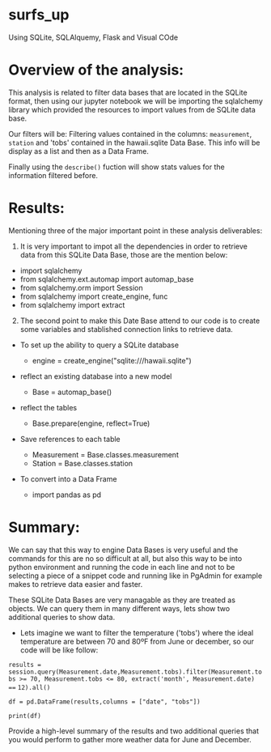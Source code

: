 # surfs_up
Using SQLite, SQLAlquemy, Flask and Visual COde

# Overview of the analysis:
This analysis is related to filter data bases that are located in the SQLite format, then using our jupyter notebook we will be importing the sqlalchemy library which provided the resources to import values from de SQLite data base.

Our filters will be: Filtering values contained in the columns: `measurement`, `station` and 'tobs' contained in the hawaii.sqlite Data Base.
This info will be display as a list and then as a Data Frame.

Finally using the `describe()` fuction will show stats values for the information filtered before.

# Results: 
Mentioning three of the major important point in these analysis deliverables:
1. It is very important to impot all the dependencies in order to retrieve data from this SQLite Data Base, those are the mention below:
  + import sqlalchemy
  + from sqlalchemy.ext.automap import automap_base
  + from sqlalchemy.orm import Session
  + from sqlalchemy import create_engine, func
  + from sqlalchemy import extract

2. The second point to make this Date Base attend to our code is to create some variables and stablished connection links to retrieve data.

- To set up the ability to query a SQLite database
  + engine = create_engine("sqlite:///hawaii.sqlite")
  
- reflect an existing database into a new model
  + Base = automap_base()
  
- reflect the tables
  + Base.prepare(engine, reflect=True)

- Save references to each table
  + Measurement = Base.classes.measurement
  + Station = Base.classes.station

- To convert into a Data Frame
  + import pandas as pd

# Summary:

We can say that this way to engine Data Bases is very useful and the commands for this are no so difficult at all, but also this way to be into python environment and running the code in each line and not to be selecting a piece of a snippet code and running like in PgAdmin for example makes to retrieve data easier and faster. 

These SQLite Data Bases are very managable as they are treated as objects. We can query them in many different ways, lets show two additional queries to show data.

+ Lets imagine we want to filter the temperature ('tobs') where the ideal temperature are between 70 and 80ºF from June or december, so our code will be like follow:

`results = session.query(Measurement.date,Measurement.tobs).filter(Measurement.tobs >= 70, Measurement.tobs <= 80, extract('month', Measurement.date) ==`    `12).all()`

`df = pd.DataFrame(results,columns = ["date", "tobs"])`

`print(df)`



Provide a high-level summary of the results and two additional queries that you would perform to gather more weather data for June and December.
